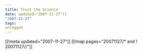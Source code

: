```yaml
---
title: Trust the Science
date: updated="2007-11-27"]]
"2007-11-27"
tags:
untagged
---
```

[[!meta updated="2007-11-27"]]
[[!map pages="20071127/* and ! 20071127/*/*"]]
